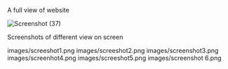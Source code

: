 A full view of website

![Screenshot (37)](https://user-images.githubusercontent.com/125354111/220839509-ef6432b1-2e3e-4796-9362-9325bc85b216.png)

Screenshots of different view on screen

images/screeshot1.png
images/screeshot2.png
images/screenshot3.png
images/screenhot4.png
images/screeshot5.png
images/screenshot 6.png
